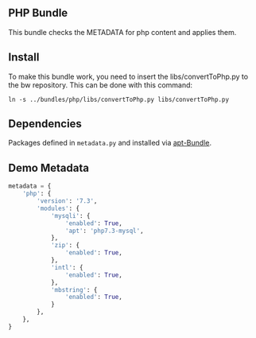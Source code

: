 PHP Bundle
----------

This bundle checks the METADATA for php content and applies them.

Install
-------

To make this bundle work, you need to insert the libs/convertToPhp.py to the bw repository. This can be done with this command:

```
ln -s ../bundles/php/libs/convertToPhp.py libs/convertToPhp.py
```

Dependencies
------------
Packages defined in ```metadata.py``` and installed via [apt-Bundle](https://github.com/sHorst/bw.bundle.apt).

Demo Metadata
-------------

```python
metadata = {
    'php': {
        'version': '7.3',
        'modules': {
            'mysqli': {
                'enabled': True,
                'apt': 'php7.3-mysql',
            },
            'zip': {
                'enabled': True,
            },
            'intl': {
                'enabled': True,
            },
            'mbstring': {
                'enabled': True,
            }
        },
    },
}
```